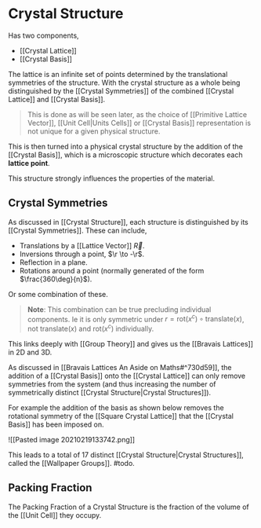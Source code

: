 # Crystal Structure

Has two components,

- [[Crystal Lattice]]
- [[Crystal Basis]]

The lattice is an infinite set of points determined by the translational symmetries of the structure. With the crystal structure as a whole being distinguished by the [[Crystal Symmetries]] of the combined [[Crystal Lattice]] and [[Crystal Basis]].

> This is done as will be seen later, as the choice of [[Primitive Lattice Vector]], [[Unit Cell|Units Cells]] or [[Crystal Basis]] representation is not unique for a given physical structure.

This is then turned into a physical crystal structure by the addition of the [[Crystal Basis]], which is a microscopic structure which decorates each **lattice point**.

This structure strongly influences the properties of the material.

## Crystal Symmetries

As discussed in [[Crystal Structure]], each structure is distinguished by its [[Crystal Symmetries]]. These can include,

- Translations by a [[Lattice Vector]] $\vec{R}$.
- Inversions through a point, $\r \to -\r$.
- Reflection in a plane.
- Rotations around a point (normally generated of the form $\frac{360\deg}{n}$).

Or some combination of these.

> **Note**: This combination can be true precluding individual components. Ie it is only symmetric under $r = \mathrm{rot}(x^c) \circ \mathrm{translate}(x)$, not $\mathrm{translate}(x)$ and $\mathrm{rot}(x^c)$ individually.

This links deeply with [[Group Theory]] and gives us the [[Bravais Lattices]] in 2D and 3D.

As discussed in [[Bravais Lattices An Aside on Maths#^730d59]], the addition of a [[Crystal Basis]] onto the [[Crystal Lattice]] can only remove symmetries from the system (and thus increasing the number of symmetrically distinct [[Crystal Structure|Crystal Structures]]).

For example the addition of the basis as shown below removes the rotational symmetry of the [[Square Crystal Lattice]] that the [[Crystal Basis]] has been imposed on.

![[Pasted image 20210219133742.png]]

This leads to a total of 17 distinct [[Crystal Structure|Crystal Structures]], called the [[Wallpaper Groups]]. #todo.


## Packing Fraction

The Packing Fraction of a Crystal Structure is the fraction of the volume of the [[Unit Cell]] they occupy.
